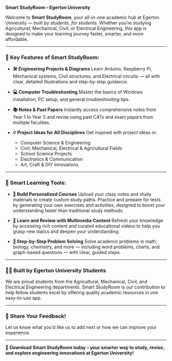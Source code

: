 **Smart StudyRoom – Egerton University**

Welcome to **Smart StudyRoom**, your all-in-one academic hub at Egerton University — built *by students, for students*. Whether you’re studying Agricultural, Mechanical, Civil, or Electrical Engineering, this app is designed to make your learning journey faster, smarter, and more affordable.

---

### 📘 Key Features of Smart StudyRoom:

* **🛠️ Engineering Projects & Diagrams**
  Learn Arduino, Raspberry Pi, Mechanical systems, Civil structures, and Electrical circuits — all with clear, detailed illustrations and step-by-step guidance.

* **💻 Computer Troubleshooting**
  Master the basics of Windows installation, PC setup, and general troubleshooting tips.

* **📚 Notes & Past Papers**
  Instantly access comprehensive notes from Year 1 to Year 5 and revise using past CATs and exam papers from multiple faculties.

* **💡 Project Ideas for All Disciplines**
  Get inspired with project ideas in:

  * Computer Science & Engineering
  * Civil, Mechanical, Electrical & Agricultural Fields
  * School Science Projects
  * Electronics & Communication
  * Art, Craft & DIY Innovations

---

### 🚀 Smart Learning Tools:

* **🧠 Build Personalized Courses**
  Upload your class notes and study materials to create custom study paths. Practice and prepare for tests by generating your own exercises and activities, designed to boost your understanding faster than traditional study methods.

* **🎥 Learn and Review with Multimedia Content**
  Refresh your knowledge by accessing rich content and curated educational videos to help you grasp new topics and deepen your understanding.

* **🧮 Step-by-Step Problem Solving**
  Solve academic problems in math, biology, chemistry, and more — including word problems, charts, and graph-based questions — with clear, guided steps.

---

### 👨‍🎓 Built by Egerton University Students

We are proud students from the Agricultural, Mechanical, Civil, and Electrical Engineering departments. Smart StudyRoom is our contribution to help fellow students excel by offering quality academic resources in one easy-to-use app.

---

### 💬 Share Your Feedback!

Let us know what you'd like us to add next or how we can improve your experience.

---

📲 **Download Smart StudyRoom today – your smarter way to study, revise, and explore engineering innovations at Egerton University!**

